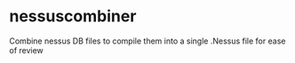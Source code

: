 # nessuscombiner
Combine nessus DB files to compile them into a single .Nessus file for ease of review
